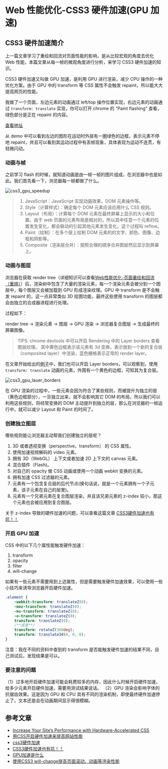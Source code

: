 # Web 性能优化-CSS3 硬件加速(GPU 加速)

## CSS3 硬件加速简介

上一篇文章学习了重绘和回流对页面性能的影响，是从比较宏观的角度去优化 Web 性能，本篇文章从每一帧的微观角度进行分析，来学习 CSS3 硬件加速的知识。

CSS3 硬件加速又叫做 GPU 加速，是利用 GPU 进行渲染，减少 CPU 操作的一种优化方案。由于 GPU 中的 transform 等 CSS 属性不会触发 repaint，所以能大大提高网页的性能。

我做了一个页面，左边元素的动画通过 left/top 操作位置实现，右边元素的动画通过 `transform: translate` 实现，你可以打开 chrome 的 “Paint flashing” 查看，绿色部分是正在 repaint 的内容。
    
[查看地址](https://lz5z.com/css3_hardware_speedup/)

从 demo 中可以看到左边的图形在运动时外层有一圈绿色的边框，表示元素不停地 repaint，并且可以看到其运动过程中有丢帧现象，具体表现为运动不连贯，有轻微闪动。
<!--more-->

### 动画与帧

之前学习 flash 的时候，就知道动画是由一帧一帧的图片组成，在浏览器中也是如此。我们首先看一下，浏览器每一帧都做了什么。

<img src="/assets/img/css3_gpu_speedup.png" alt="css3_gpu_speedup" style="max-width: 680px">

>1. JavaScript：JavaScript 实现动画效果，DOM 元素操作等。
>2. Style（计算样式）：确定每个 DOM 元素应该应用什么 CSS 规则。
>3. Layout（布局）：计算每个 DOM 元素在最终屏幕上显示的大小和位置。由于 web 页面的元素布局是相对的，所以其中任意一个元素的位置发生变化，都会联动的引起其他元素发生变化，这个过程叫 reflow。
>4. Paint（绘制）：在多个层上绘制 DOM 元素的的文字、颜色、图像、边框和阴影等。
>5. Composite（渲染层合并）：按照合理的顺序合并图层然后显示到屏幕上。

### 动画与图层

浏览器在获取 render tree（详细知识可以查看[Web性能优化-页面重绘和回流（重排）](https://lz5z.com/Web%E6%80%A7%E8%83%BD%E4%BC%98%E5%8C%96-%E9%A1%B5%E9%9D%A2%E9%87%8D%E7%BB%98%E5%92%8C%E5%9B%9E%E6%B5%81/)）后，渲染树中包含了大量的渲染元素，每一个渲染元素会被分到一个图层中，每个图层又会被加载到 GPU 形成渲染纹理。GPU 中 transform 是不会触发 repaint 的，这一点非常类似 3D 绘图功能，最终这些使用 transform 的图层都会由独立的合成器进程进行处理。

过程如下：

render tree -> 渲染元素 -> 图层 -> GPU 渲染 -> 浏览器复合图层 -> 生成最终的屏幕图像。

> TIPS: chrome devtools 中可以开启 Rendering 中的 Layer borders 查看图层纹理。
> 其中黄色边框表示该元素有 3d 变换，表示放到一个新的复合层（composited layer）中渲染，蓝色栅格表示正常的 render layer。

在文章开始给出的[例子](https://lz5z.com/css3_hardware_speedup/)中，我们也可以开启 Layer borders，可以观察到，使用 `transform: translate` 动画的元素，外围有一个黄色的边框，可知其为复合层。

<img src="/assets/img/css3_gpu_lauer_borders.png" alt="css3_gpu_lauer_borders">

在 GPU 渲染的过程中，一些元素会因为符合了某些规则，而被提升为独立的层（黄色边框部分），一旦独立出来，就不会影响其它 DOM 的布局，所以我们可以利用这些规则，将经常变换的 DOM 主动提升到独立的层，那么在浏览器的一帧运行中，就可以减少 Layout 和 Paint 的时间了。

### 创建独立图层

哪些规则能让浏览器主动帮我们创建独立的层呢？

1. 3D 或者透视变换（perspective，transform） 的 CSS 属性。
2. 使用加速视频解码的 video 元素。
3. 拥有 3D（WebGL） 上下文或者加速 2D 上下文的 canvas 元素。
4. 混合插件（Flash)。
5. 对自己的 opacity 做 CSS 动画或使用一个动画 webkit 变换的元素。
6. 拥有加速 CSS 过滤器的元素。
7. 元素有一个包含复合层的后代节点(换句话说，就是一个元素拥有一个子元素，该子元素在自己的层里)。
8. 元素有一个兄弟元素在复合图层渲染，并且该兄弟元素的 z-index 较小，那这个元素也会被应用到复合图层。

关于 z-index 导致的硬件加速的问题，可以查看这篇文章 [CSS3硬件加速也有坑！！](http://div.io/topic/1348)

### 开启 GPU 加速

CSS 中的以下几个属性能触发硬件加速：

1. transform
2. opacity
3. filter
4. will-change

如果有一些元素不需要用到上述属性，但是需要触发硬件加速效果，可以使用一些小技巧来诱导浏览器开启硬件加速。

```css
.element {
    -webkit-transform: translateZ(0);
    -moz-transform: translateZ(0);
    -ms-transform: translateZ(0);
    -o-transform: translateZ(0);
    transform: translateZ(0); 
    /**或者**/
    transform: rotateZ(360deg);
    transform: translate3d(0, 0, 0);
}
```

注意：我在不同的资料中查到的 transform 是否能触发硬件加速的结果不同，自己测试后，发现结果是可以。

### 要注意的问题

（1）过多地开启硬件加速可能会耗费较多的内存，因此什么时候开启硬件加速，给多少元素开启硬件加速，需要用测试结果说话。
（2）GPU 渲染会影响字体的抗锯齿效果。这是因为 GPU 和 CPU 具有不同的渲染机制，即使最终硬件加速停止了，文本还是会在动画期间显示得很模糊。


## 参考文章

- [Increase Your Site’s Performance with Hardware-Accelerated CSS](http://blog.teamtreehouse.com/increase-your-sites-performance-with-hardware-accelerated-css)
- [用CSS开启硬件加速来提高网站性能](http://www.cnblogs.com/rubylouvre/p/3471490.html)
- [css3硬件加速](https://www.jianshu.com/p/f8b1d6e598db)
- [CSS3硬件加速也有坑！！](http://div.io/topic/1348)
- [GPU加速是什么](https://aotu.io/notes/2017/04/11/GPU/index.html)
- [使用CSS3 will-change提高页面滚动、动画等渲染性能](http://www.zhangxinxu.com/wordpress/2015/11/css3-will-change-improve-paint/)
